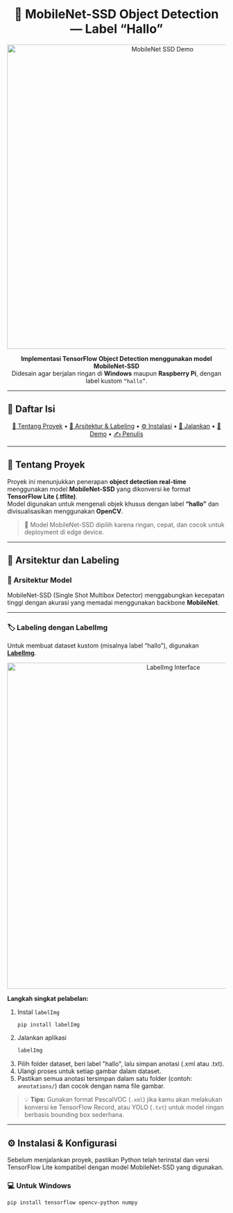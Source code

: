 <h1 align="center">🧠 MobileNet-SSD Object Detection — Label “Hallo”</h1>

<p align="center">
  <img src="https://github.com/abdul014/mobilenet-ssd-hallo-detection/blob/main/Object%20Detection%20Test.gif?raw=true" width="700" alt="MobileNet SSD Demo">
</p>

<p align="center">
  <b>Implementasi TensorFlow Object Detection menggunakan model MobileNet-SSD</b><br>
  Didesain agar berjalan ringan di <b>Windows</b> maupun <b>Raspberry Pi</b>, dengan label kustom <code>“hallo”</code>.
</p>

---

## 📑 Daftar Isi
<p align="center">
  <a href="#-tentang-proyek">🎯 Tentang Proyek</a> •
  <a href="#-arsitektur-dan-labeling">🧩 Arsitektur & Labeling</a> •
  <a href="#️-instalasi--konfigurasi">⚙️ Instalasi</a> •
  <a href="#-menjalankan-deteksi">🚀 Jalankan</a> •
  <a href="#-hasil-dan-demo">📸 Demo</a> •
  <a href="#-disusun-oleh">✍️ Penulis</a>
</p>

---

## 🎯 Tentang Proyek
Proyek ini menunjukkan penerapan **object detection real-time** menggunakan model **MobileNet-SSD** yang dikonversi ke format **TensorFlow Lite (.tflite)**.  
Model digunakan untuk mengenali objek khusus dengan label **“hallo”** dan divisualisasikan menggunakan **OpenCV**.

> 🧠 Model MobileNet-SSD dipilih karena ringan, cepat, dan cocok untuk deployment di edge device.

---

## 🧩 Arsitektur dan Labeling

### 🔹 Arsitektur Model
MobileNet-SSD (Single Shot Multibox Detector) menggabungkan kecepatan tinggi dengan akurasi yang memadai menggunakan backbone **MobileNet**.

---

### 🏷️ Labeling dengan LabelImg
Untuk membuat dataset kustom (misalnya label “hallo”), digunakan **[LabelImg](https://github.com/HumanSignal/labelImg)**.

<p align="center">
  <img src="https://github.com/HumanSignal/labelImg/raw/master/readme/images/label-studio-1-6-player-screenshot.png" width="750" alt="LabelImg Interface">
</p>

**Langkah singkat pelabelan:**
1. Instal `labelImg`  
   ```bash
   pip install labelImg
   ```
2. Jalankan aplikasi
   ```bash
   labelImg
   ```
3. Pilih folder dataset, beri label "hallo", lalu simpan anotasi (.xml atau .txt).
4. Ulangi proses untuk setiap gambar dalam dataset.  
5. Pastikan semua anotasi tersimpan dalam satu folder (contoh: `annotations/`) dan cocok dengan nama file gambar.  

> 💡 **Tips:** Gunakan format PascalVOC (`.xml`) jika kamu akan melakukan konversi ke TensorFlow Record, atau YOLO (`.txt`) untuk model ringan berbasis bounding box sederhana.

---

## ⚙️ Instalasi & Konfigurasi

Sebelum menjalankan proyek, pastikan Python telah terinstal dan versi TensorFlow Lite kompatibel dengan model MobileNet-SSD yang digunakan.

### 💻 Untuk Windows
```bash
pip install tensorflow opencv-python numpy
```
